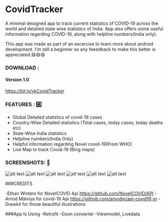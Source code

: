 # CovidTracker
A minimal designed app to track current statistics of COVID-19 across the world and detailed state wise statistics of India. App also offers some useful information regarding COVID-19, along with helpline numbers(India only).

This app was made as part of an excercise to learn more about android development. I'm still a beginner so any feeedback to make this better is appreciated.:smile::smile::smile:

### DOWNLOAD :

#### Version 1.0
https://bit.ly/vkCovidTracker

### FEATURES : :hash:
- Global Detailed statistics of covid-19 cases
- Country-Wise Detailed statistics (Total cases, today cases, today deaths etc)
- State-Wise India statistics
- Helpline numbers(India Only)
- Helpful information regarding Novel covid-19(From WHO)
- Live Map to track Covid-19 (Bing maps)

### SCREENSHOTS: :iphone:

![alt text](https://i.imgur.com/ydR2H20.jpg) 
![alt text](https://i.imgur.com/z8Y0Q4V.jpg)
![alt text](https://i.imgur.com/wAcK2fB.jpg)
![alt text](https://i.imgur.com/QSQjWWO.jpg) 
![alt text](https://i.imgur.com/dlxy7XE.jpg)
![alt text](https://i.imgur.com/5aYztHM.jpg)

###CREDITS

-Ethan Winters for NovelCOVID Api https://github.com/NovelCOVID/API
-Amod Malviya for covid-19 Api https://github.com/amodm/api-covid19-in
-Drawkit for those beautiful illustrations

###App Is Using
-Retrofit
-Gson converter
-Viewmodel, Livedata
